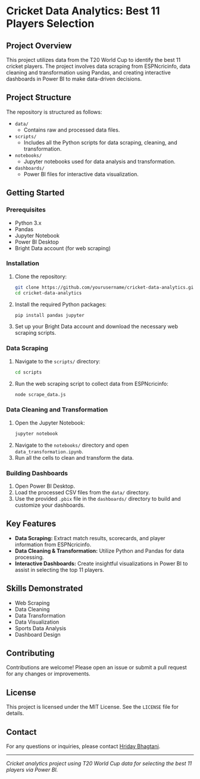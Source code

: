 # Cricket Data Analytics: Best 11 Players Selection

## Project Overview
This project utilizes data from the T20 World Cup to identify the best 11 cricket players. The project involves data scraping from ESPNcricinfo, data cleaning and transformation using Pandas, and creating interactive dashboards in Power BI to make data-driven decisions.

## Project Structure
The repository is structured as follows:

- `data/`
  - Contains raw and processed data files.
- `scripts/`
  - Includes all the Python scripts for data scraping, cleaning, and transformation.
- `notebooks/`
  - Jupyter notebooks used for data analysis and transformation.
- `dashboards/`
  - Power BI files for interactive data visualization.

## Getting Started

### Prerequisites
- Python 3.x
- Pandas
- Jupyter Notebook
- Power BI Desktop
- Bright Data account (for web scraping)

### Installation
1. Clone the repository:
    ```bash
    git clone https://github.com/yourusername/cricket-data-analytics.git
    cd cricket-data-analytics
    ```

2. Install the required Python packages:
    ```bash
    pip install pandas jupyter
    ```

3. Set up your Bright Data account and download the necessary web scraping scripts.

### Data Scraping
1. Navigate to the `scripts/` directory:
    ```bash
    cd scripts
    ```
2. Run the web scraping script to collect data from ESPNcricinfo:
    ```bash
    node scrape_data.js
    ```

### Data Cleaning and Transformation
1. Open the Jupyter Notebook:
    ```bash
    jupyter notebook
    ```
2. Navigate to the `notebooks/` directory and open `data_transformation.ipynb`.
3. Run all the cells to clean and transform the data.

### Building Dashboards
1. Open Power BI Desktop.
2. Load the processed CSV files from the `data/` directory.
3. Use the provided `.pbix` file in the `dashboards/` directory to build and customize your dashboards.

## Key Features
- **Data Scraping:** Extract match results, scorecards, and player information from ESPNcricinfo.
- **Data Cleaning & Transformation:** Utilize Python and Pandas for data processing.
- **Interactive Dashboards:** Create insightful visualizations in Power BI to assist in selecting the top 11 players.

## Skills Demonstrated
- Web Scraping
- Data Cleaning
- Data Transformation
- Data Visualization
- Sports Data Analysis
- Dashboard Design

## Contributing
Contributions are welcome! Please open an issue or submit a pull request for any changes or improvements.

## License
This project is licensed under the MIT License. See the `LICENSE` file for details.

## Contact
For any questions or inquiries, please contact [Hriday Bhagtani](mailto:hridayparas@gmail.com).

---
*Cricket analytics project using T20 World Cup data for selecting the best 11 players via Power BI.*
